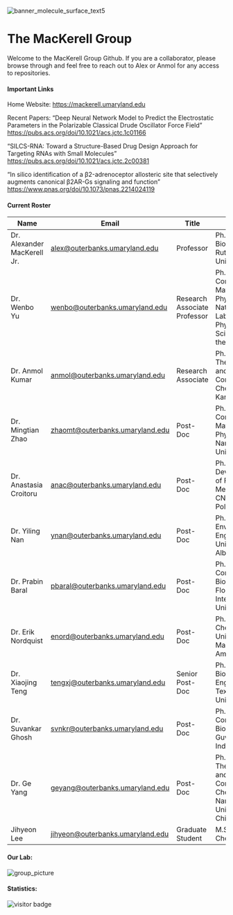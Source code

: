 ![banner_molecule_surface_text5](https://user-images.githubusercontent.com/11812946/167901785-f47fa24c-47b1-4676-b253-834026d4da2b.jpeg)

# The MacKerell Group

Welcome to the MacKerell Group Github. If you are a collaborator, please browse through and feel free to reach out to Alex or Anmol for any access to repositories.

#### Important Links

Home Website: https://mackerell.umaryland.edu

Recent Papers: 
“Deep Neural Network Model to Predict the Electrostatic Parameters in the Polarizable Classical Drude Oscillator Force Field”
https://pubs.acs.org/doi/10.1021/acs.jctc.1c01166

“SILCS-RNA: Toward a Structure-Based Drug Design Approach for Targeting RNAs with Small Molecules”
https://pubs.acs.org/doi/10.1021/acs.jctc.2c00381

“In silico identification of a β2-adrenoceptor allosteric site that selectively augments canonical β2AR-Gs signaling and function” 
https://www.pnas.org/doi/10.1073/pnas.2214024119


#### Current Roster

| Name | Email | Title | Degree |
|-|-|-|-|
| Dr. Alexander MacKerell Jr. | alex@outerbanks.umaryland.edu | Professor | Ph.D. Biochemistry, Rutgers University | 
| Dr. Wenbo Yu | wenbo@outerbanks.umaryland.edu | Research Associate Professor | Ph.D. Condensed Matter Physics, Hefei National Laboratory for Physical Sciences at the Microscale |
| Dr. Anmol Kumar | anmol@outerbanks.umaryland.edu | Research Associate | Ph.D. Theoretical and Computational Chemistry, IIT Kanpur, India | 
| Dr. Mingtian Zhao | zhaomt@outerbanks.umaryland.edu | Post-Doc | Ph.D. Condensed Matter Physics, Nankai University |
| Dr. Anastasia Croitoru | anac@outerbanks.umaryland.edu | Post-Doc | Ph.D. Development of Force Field Methods, CNRS - Ecole Polytechnique |
| Dr. Yiling Nan | ynan@outerbanks.umaryland.edu | Post-Doc | Ph.D. Civil and Environmental Engineering, University of Alberta |
| Dr. Prabin Baral | pbaral@outerbanks.umaryland.edu | Post-Doc | Ph.D. Computational Biophysics, Florida International University |
| Dr. Erik Nordquist | enord@outerbanks.umaryland.edu | Post-Doc | Ph.D. Chemistry, University of Massachusetts Amherst |
| Dr. Xiaojing Teng | tengxj@outerbanks.umaryland.edu | Senior Post-Doc | Ph.D. Biomedical Engineering, Texas A&M University |
| Dr. Suvankar Ghosh | svnkr@outerbanks.umaryland.edu | Post-Doc | Ph.D. Computational Biology, IIT Guwahati, India |
| Dr. Ge Yang | geyang@outerbanks.umaryland.edu | Post-Doc | Ph.D. Theoretical and Computational Chemistry, Nanjing University, China |
| Jihyeon Lee | jihyeon@outerbanks.umaryland.edu | Graduate Student | M.Sc. Chemistry |

#### Our Lab:

![group_picture](https://mackerell.umaryland.edu/Group_Pictures_files/group_photo_01292024.jpg)

#### Statistics:

![visitor badge](https://visitor-badge.glitch.me/badge?page_id=mackerell-lab)

